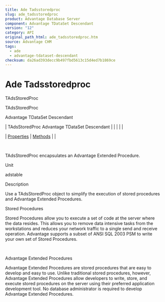 ```yaml
---
title: Ade Tadsstoredproc
slug: ade_tadsstoredproc
product: Advantage Database Server
component: Advantage TDataSet Descendant
version: "12"
category: API
original_path_html: ade_tadsstoredproc.htm
source: Advantage CHM
tags:
  - ade
  - advantage-tdataset-descendant
checksum: da26ad393decc9b497fbd5613c15d4ed7b1869ce
---
```


# Ade Tadsstoredproc

TAdsStoredProc

TAdsStoredProc

Advantage TDataSet Descendant

| TAdsStoredProc  Advantage TDataSet Descendant |  |  |  |  |

| [Properties](ade_tadsstoredproc_properties.md) | [Methods](ade_tadsstoredproc_methods.md) |  |

 

TAdsStoredProc encapsulates an Advantage Extended Procedure.

Unit

adstable

Description

Use a TAdsStoredProc object to simplify the execution of stored procedures and Advantage Extended Procedures.

Stored Procedures

Stored Procedures allow you to execute a set of code at the server where the data resides. This allows you to remove data intensive tasks from the workstations and reduces your network traffic to a single send and receive operation. Advantage supports a subset of ANSI SQL 2003 PSM to write your own set of Stored Procedures.

 

Advantage Extended Procedures

Advantage Extended Procedures are stored procedures that are easy to develop and easy to use. Unlike traditional stored procedures, however, Advantage Extended Procedures allow developers to write, store, and execute stored procedures on the server using their preferred application development tool. No database administrator is required to develop Advantage Extended Procedures.
